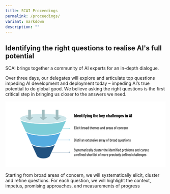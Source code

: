 ```yaml
---
title: SCAI Proceedings
permalink: /proceedings/
variant: markdown
description: ""
---
```

## Identifying the right questions to realise AI's full potential

SCAI brings together a community of AI experts for an in-depth dialogue.

Over three days, our delegates will explore and articulate top questions impeding AI development and deployment today – impeding AI’s true potential to do global good. We believe asking the right questions is the first critical step in bringing us closer to the answers we need.

![SCAI - Identifying the key challenges in AI](/images/Process/identifying_key_challenges.jpeg)

Starting from broad areas of concern, we will systematically elicit, cluster and refine questions. For each question, we will highlight the context, impetus, promising approaches, and measurements of progress



